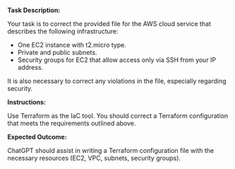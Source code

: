 **Task Description:**

Your task is to correct the provided file for the AWS cloud service that describes the following infrastructure: 
* One EC2 instance with t2.micro type.
* Private and public subnets.
* Security groups for EC2 that allow access only via SSH from your IP address.

It is also necessary to correct any violations in the file, especially regarding security.

**Instructions:**

Use Terraform as the IaC tool. You should correct a Terraform configuration that meets the requirements outlined above.


**Expected Outcome:**

ChatGPT should assist in writing a Terraform configuration file with the necessary resources (EC2, VPC, subnets, security groups).